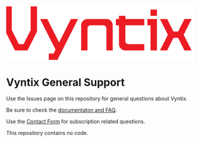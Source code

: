 ![Vyntix](images/VyntixLogo.png)

# Vyntix General Support

Use the Issues page on this repository for general questions about Vyntix.

Be sure to check the [documentaton and FAQ](https://vyntix.com/documentation).

Use the [Contact Form](https://vyntix.com/contact) for subscription related questions.


This repository contains no code.
